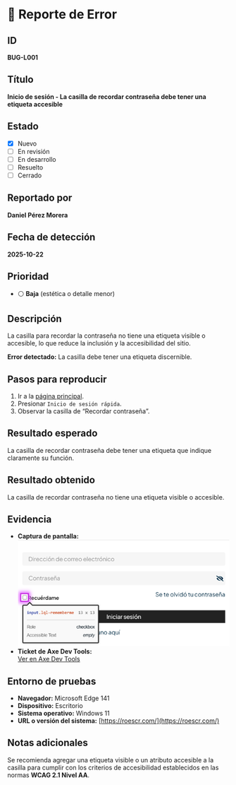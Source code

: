 # 🐞 Reporte de Error

## ID  
**BUG-L001**

## Título  
**Inicio de sesión - La casilla de recordar contraseña debe tener una etiqueta accesible**

## Estado  
- [x] Nuevo  
- [ ] En revisión  
- [ ] En desarrollo  
- [ ] Resuelto  
- [ ] Cerrado  

## Reportado por  
**Daniel Pérez Morera**

## Fecha de detección  
**2025-10-22**

## Prioridad  
- ⚪ **Baja** (estética o detalle menor)

## Descripción  
La casilla para recordar la contraseña no tiene una etiqueta visible o accesible, lo que reduce la inclusión y la accesibilidad del sitio.

**Error detectado:** La casilla debe tener una etiqueta discernible.

## Pasos para reproducir  
1. Ir a la [página principal](https://roescr.com/).  
2. Presionar `Inicio de sesión rápida`.  
3. Observar la casilla de “Recordar contraseña”.

## Resultado esperado  
La casilla de recordar contraseña debe tener una etiqueta que indique claramente su función.

## Resultado obtenido  
La casilla de recordar contraseña no tiene una etiqueta visible o accesible.

## Evidencia  
- **Captura de pantalla:**  
  ![Inicio-de-sesion](./Inicio-de-sesion.png)  
- **Ticket de Axe Dev Tools:**  
  [Ver en Axe Dev Tools](https://axe.deque.com/issues/01901f52-6c77-4681-bec4-de583b44c91a)

## Entorno de pruebas  
- **Navegador:** Microsoft Edge 141  
- **Dispositivo:** Escritorio  
- **Sistema operativo:** Windows 11  
- **URL o versión del sistema:** [https://roescr.com/](https://roescr.com/)

## Notas adicionales  
Se recomienda agregar una etiqueta visible o un atributo accesible a la casilla para cumplir con los criterios de accesibilidad establecidos en las normas **WCAG 2.1 Nivel AA**.
